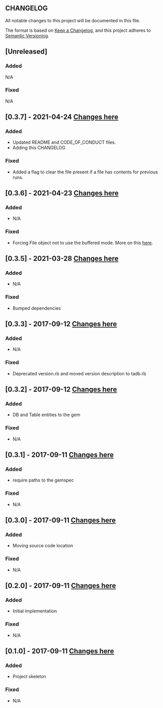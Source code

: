 ## CHANGELOG

All notable changes to this project will be documented in this file.

The format is based on [Keep a Changelog](https://keepachangelog.com/en/1.0.0/),
and this project adheres to [Semantic Versioning](https://semver.org/spec/v2.0.0.html).

## [Unreleased] 

### Added

N/A

### Fixed

N/A


## [0.3.7] - 2021-04-24 [Changes here](https://my.diffend.io/gems/tadb/0.3.6/0.3.7)

### Added

- Updated README and CODE_OF_CONDUCT files.
- Adding this CHANGELOG

### Fixed

- Added a flag to clear the file present if a file has contents for previous runs.

## [0.3.6] - 2021-04-23 [Changes here](https://my.diffend.io/gems/tadb/0.3.5/0.3.6)

### Added

- N/A

### Fixed

- Forcing File object not to use the buffered mode. More on this [here](https://ruby-doc.org/core-3.0.0/File.html#method-c-new-label-Examples).

## [0.3.5] - 2021-03-28 [Changes here](https://my.diffend.io/gems/tadb/0.3.3/0.3.5)

### Added

- N/A

### Fixed

- Bumped dependencies

## [0.3.3] - 2017-09-12 [Changes here](https://my.diffend.io/gems/tadb/0.3.2/0.3.3)

### Added

- N/A

### Fixed 

- Deprecated version.rb and moved version description to tadb.rb

## [0.3.2] - 2017-09-12 [Changes here](https://my.diffend.io/gems/tadb/0.3.1/0.3.2)

### Added

- DB and Table entities to the gem

### Fixed

- N/A

## [0.3.1] - 2017-09-11 [Changes here](https://my.diffend.io/gems/tadb/0.3.0/0.3.1)

### Added

- require paths to the gemspec

### Fixed

- N/A

## [0.3.0] - 2017-09-11 [Changes here](https://my.diffend.io/gems/tadb/0.2.0/0.3.0)

### Added

- Moving source code location

### Fixed

- N/A

## [0.2.0] - 2017-09-11 [Changes here](https://my.diffend.io/gems/tadb/0.1.0/0.2.0)

### Added

- Initial implementation

### Fixed

- N/A

## [0.1.0] - 2017-09-11 [Changes here](https://my.diffend.io/gems/tadb/0.1.0)

### Added

- Project skeleton

### Fixed

- N/A